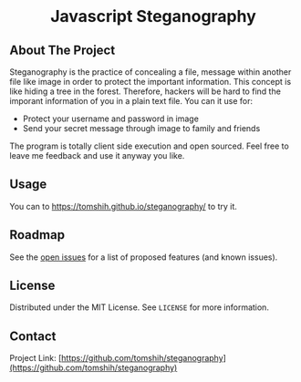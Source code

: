 <br />
<p align="center">
  <h1 align="center">Javascript Steganography</h1>
</p>


## About The Project

Steganography is the practice of concealing a file, message within another file like image in order to protect the important information. This concept is like hiding a tree in the forest. Therefore, hackers will be hard to find the imporant information of you in a plain text file. You can it use for:
* Protect your username and password in image
* Send your secret message through image to family and friends

The program is totally client side execution and open sourced. Feel free to leave me feedback and use it anyway you like. 



## Usage

You can to https://tomshih.github.io/steganography/ to try it.

## Roadmap

See the [open issues](https://github.com/tomshih/steganography/issues) for a list of proposed features (and known issues).



<!-- LICENSE -->
## License

Distributed under the MIT License. See `LICENSE` for more information.



<!-- CONTACT -->
## Contact

Project Link: [https://github.com/tomshih/steganography](https://github.com/tomshih/steganography)

